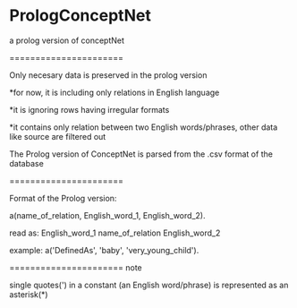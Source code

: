PrologConceptNet
================

a prolog version of conceptNet

======================

Only necesary data is preserved in the prolog version

  *for now, it is including only relations in English language

  *it is ignoring rows having irregular formats
  
  *it contains only relation between two English words/phrases, other data like source are filtered out

The Prolog version of ConceptNet is parsed from the .csv format of the database

======================

Format of the Prolog version:

a(name_of_relation, English_word_1, English_word_2).

read as: English_word_1       name_of_relation         English_word_2

example:
a('DefinedAs', 'baby', 'very_young_child').

======================
note

single quotes(') in a constant (an English word/phrase) is represented as an asterisk(*)


